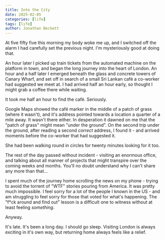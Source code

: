 ```yaml
---
title: Into the City
date: 2025-02-05
categories: [life]
tags: [life]
author: Jonathan Beckett
---
```


At five fifty five this morning my body woke me up, and I switched off the alarm I had carefully set the previous night. I'm mysteriously good at doing that.

An hour later I picked up train tickets from the automated machine on the platform in town, and began the long journey into the heart of London. An hour and a half later I emerged beneath the glass and concrete towers of Canary Wharf, and set off in search of a small Sri Lankan café a co-worker had suggested we meet at. I had arrived half an hour early, so thought I might grab a coffee there while waiting.

It took me half an hour to find the café. Seriously.

Google Maps showed the café marker in the middle of a patch of grass (where it wasn't), and it's address pointed towards a location a quarter of a mile away. It wasn't there either. In desperation it dawned on me that the "patch of grass" might mean "under the ground". On the second trip under the ground, after reading a second *correct* address, I found it - and arrived moments before the co-worker that had suggested it.

She had been walking round in circles for twenty minutes looking for it too.

The rest of the day passed without incident - visiting an enormous office, and talking about all manner of projects that might transpire over the coming weeks and months. You'll no doubt understand why I can't share any more than that...

I spent much of the journey home scrolling the news on my phone - trying to avoid the torrent of "WTF" stories pouring from America. It was pretty much impossible. I feel sorry for a lot of the people I known in the US - and am struggling to feel sorry for those that voted for what's happening. The "f*ck around and find out" lesson is a difficult one to witness without at least feeling *something*.

Anyway.

It's late. It's been a long day. I should go sleep. Visiting London is always exciting in it's own way, but returning home always feels like a relief.